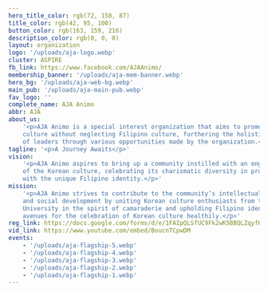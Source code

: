 ```yaml
---
hero_title_color: rgb(72, 158, 87)
title_color: rgb(42, 95, 100)
button_color: rgb(163, 159, 216)
description_color: rgb(0, 0, 0)
layout: organization
logo: '/uploads/aja-logo.webp'
cluster: ASPIRE
fb_link: https://www.facebook.com/AJAAnimo/
membership_banner: '/uploads/aja-mem-banner.webp'
hero_bg: '/uploads/aja-web-bg.webp'
main_pub: '/uploads/aja-main-pub.webp'
fav_logo: ''
complete_name: AJA Animo
abbr: AJA
about_us:
    '<p>AJA Animo is a special interest organization that aims to promote Korean
    culture without neglecting Filipino culture, furthering the holistic development
    of leaders through various opportunities made by the organization.</p>'
tagline: '<p>A Journey Awaits</p>'
vision:
    '<p>AJA Animo aspires to bring up a community instilled with an engaged perception
    of the Korean culture, celebrating its charismatic diversity in proud symbiosis
    with the unique Filipino identity.</p>'
mission:
    '<p>AJA Animo strives to contribute to the community’s intellectual, cultural,
    and social development by uniting Korean culture enthusiasts from the De La Salle
    University in the spirit of camaraderie and upholding Filipino identity to hold
    avenues for the celebration of Korean culture healthily.</p>'
reg_link: https://docs.google.com/forms/d/e/1FAIpQLSfUC9Fk2wK5BBQLZqyfKjqYMl3H5DAxggKeRbLJMEPI6jmGoA/viewform
vid_link: https://www.youtube.com/embed/BoucnTCpwDM
events:
    - '/uploads/aja-flagship-5.webp'
    - '/uploads/aja-flagship-4.webp'
    - '/uploads/aja-flagship-3.webp'
    - '/uploads/aja-flagship-2.webp'
    - '/uploads/aja-flagship-1.webp'
---
```

